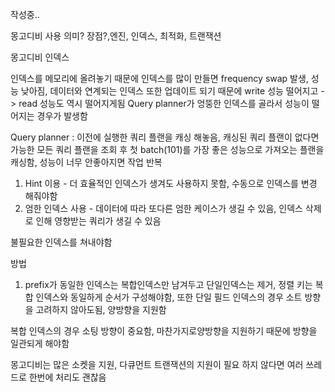 작성중..

몽고디비 사용 의미? 장점?,엔진, 인덱스, 최적화, 트랜잭션

몽고디비 인덱스

인덱스를 메모리에 올려놓기 때문에 인덱스를 많이 만들면 frequency swap 발생, 성능 낮아짐, 데이터와 연계되는 인덱스 또한 업데이트 되기 때문에 write 성능 떨어지고 -> read 성능도 역시 떨어지게됨
Query planner가 엉뚱한 인덱스를 골라서 성능이 떨어지는 경우가 발생함

Query planner : 이전에 실행한 쿼리 플랜을 캐싱 해놓음, 캐싱된 쿼리 플랜이 없다면 가능한 모든 쿼리 플랜을 조회 후 첫 batch(101)를 가장 좋은 성능으로 가져오는 플랜을 캐싱함, 성능이 너무 안좋아지면 작업 반복

1. Hint 이용 - 더 효율적인 인덱스가 생겨도 사용하지 못함, 수동으로 인덱스를 변경 해줘야함
2. 엄한 인덱스 사용 - 데이터에 따라 또다른 엄한 케이스가 생길 수 있음, 인덱스 삭제로 인해 영향받는 쿼리가 생길 수 있음

불필요한 인덱스를 쳐내야함

방법
1. prefix가 동일한 인덱스는 복합인덱스만 남겨두고 단일인덱스는 제거,
   정렬 키는 복합 인덱스와 동일하게 순서가 구성해야함,
   또한 단일 필드 인덱스의 경우 소트 방향을 고려하지 않아도됨, 양방향을 지원함

복합 인덱스의 경우 소팅 방향이 중요함, 마찬가지로양방향을 지원하기 때문에 방향을 일관되게 해야함

몽고디비는 많은 소켓을 지원, 다큐먼트 트랜잭션의 지원이 필요 하지 않다면 여러 쓰레드로 한번에 처리도 괜찮음


